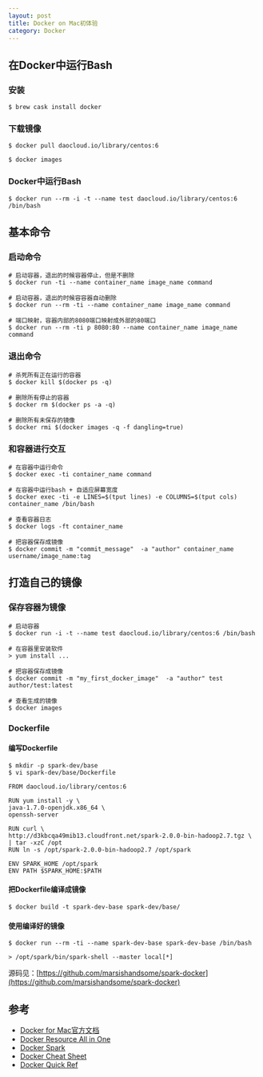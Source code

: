 ```yaml
---
layout: post
title: Docker on Mac初体验
category: Docker
---
```


## 在Docker中运行Bash
### 安装
```
$ brew cask install docker
```

### 下载镜像
```
$ docker pull daocloud.io/library/centos:6

$ docker images
```

### Docker中运行Bash
```
$ docker run --rm -i -t --name test daocloud.io/library/centos:6 /bin/bash
```

## 基本命令

### 启动命令
```
# 启动容器，退出的时候容器停止，但是不删除
$ docker run -ti --name container_name image_name command

# 启动容器，退出的时候容容器自动删除
$ docker run --rm -ti --name container_name image_name command

# 端口映射，容器内部的8080端口映射成外部的80端口
$ docker run --rm -ti p 8080:80 --name container_name image_name command
```

### 退出命令
```
# 杀死所有正在运行的容器
$ docker kill $(docker ps -q)

# 删除所有停止的容器
$ docker rm $(docker ps -a -q)

# 删除所有未保存的镜像
$ docker rmi $(docker images -q -f dangling=true)
```

### 和容器进行交互
```
# 在容器中运行命令
$ docker exec -ti container_name command

# 在容器中运行bash + 自适应屏幕宽度
$ docker exec -ti -e LINES=$(tput lines) -e COLUMNS=$(tput cols) container_name /bin/bash

# 查看容器日志
$ docker logs -ft container_name

# 把容器保存成镜像
$ docker commit -m "commit_message"  -a "author" container_name username/image_name:tag
```

## 打造自己的镜像
### 保存容器为镜像
```
# 启动容器
$ docker run -i -t --name test daocloud.io/library/centos:6 /bin/bash

# 在容器里安装软件
> yum install ...

# 把容器保存成镜像
$ docker commit -m "my_first_docker_image"  -a "author" test author/test:latest

# 查看生成的镜像
$ docker images
```

### Dockerfile

#### 编写Dockerfile
```
$ mkdir -p spark-dev/base
$ vi spark-dev/base/Dockerfile
```

```
FROM daocloud.io/library/centos:6

RUN yum install -y \
java-1.7.0-openjdk.x86_64 \
openssh-server

RUN curl \
http://d3kbcqa49mib13.cloudfront.net/spark-2.0.0-bin-hadoop2.7.tgz \
| tar -xzC /opt
RUN ln -s /opt/spark-2.0.0-bin-hadoop2.7 /opt/spark

ENV SPARK_HOME /opt/spark
ENV PATH $SPARK_HOME:$PATH
```

#### 把Dockerfile编译成镜像
```
$ docker build -t spark-dev-base spark-dev/base/
```

#### 使用编译好的镜像
```
$ docker run --rm -ti --name spark-dev-base spark-dev-base /bin/bash

> /opt/spark/bin/spark-shell --master local[*]
```

源码见：[https://github.com/marsishandsome/spark-docker](https://github.com/marsishandsome/spark-docker)

## 参考
- [Docker for Mac官方文档](https://docs.docker.com/docker-for-mac/)
- [Docker Resource All in One](https://github.com/hangyan/docker-resources/blob/master/README_zh.md)
- [Docker Spark](https://github.com/sequenceiq/docker-spark)
- [Docker Cheat Sheet](http://zeroturnaround.com/wp-content/uploads/2016/03/Docker-cheat-sheet-by-RebelLabs.png)
- [Docker Quick Ref](https://github.com/dimonomid/docker-quick-ref)
